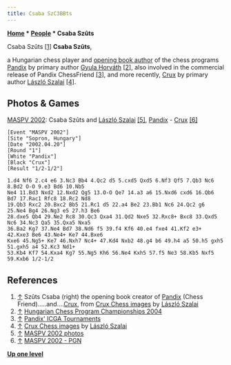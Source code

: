 ```yaml
---
title: Csaba SzC3BBts
---
```

**[Home](Home "Home") * [People](People "People") * Csaba Szûts**

[](http://titanic.nyme.hu/~wyx/crux/images.htm) Csaba Szûts <a id="cite-note-1" href="#cite-ref-1">[1]</a>
**Csaba Szûts**,

a Hungarian chess player and [opening book author](Category:Opening_Book_Author "Category:Opening Book Author") of the chess programs [Pandix](Pandix "Pandix") by primary author [Gyula Horváth](Gyula_Horv%C3%A1th "Gyula Horváth") <a id="cite-note-2" href="#cite-ref-2">[2]</a>,
also involved in the commercial release of Pandix ChessFriend <a id="cite-note-3" href="#cite-ref-3">[3]</a>, and more recently, [Crux](Crux "Crux") by primary author [László Szalai](L%C3%A1szl%C3%B3_Szalai "László Szalai") <a id="cite-note-4" href="#cite-ref-4">[4]</a>.

## Photos & Games

[](http://titanic.nyme.hu/~wyx/maspv2002/images.htm)
[MASPV 2002](MASPV_2002 "MASPV 2002"): Csaba Szûts and [László Szalai](L%C3%A1szl%C3%B3_Szalai "László Szalai") <a id="cite-note-5" href="#cite-ref-5">[5]</a>, [Pandix](Pandix "Pandix") - [Crux](Crux "Crux") <a id="cite-note-6" href="#cite-ref-6">[6]</a>

```
[Event "MASPV 2002"]
[Site "Sopron, Hungary"]
[Date "2002.04.20"]
[Round "1"]
[White "Pandix"]
[Black "Crux"]
[Result "1/2-1/2"]

1.d4 Nf6 2.c4 e6 3.Nc3 Bb4 4.Qc2 d5 5.cxd5 Qxd5 6.Nf3 Qf5 7.Qb3 Nc6 8.Bd2 O-O 9.e3 Bd6 10.Nb5 
Ne4 11.Bd3 Nxd2 12.Nxd2 Qg5 13.O-O Qe7 14.a3 a6 15.Nxd6 cxd6 16.Qb6 Bd7 17.Rac1 Rfc8 18.Rc2 Nd8 
19.Qb3 Rxc2 20.Bxc2 Bb5 21.Rc1 d5 22.a4 Be2 23.Bb1 Nc6 24.Qc2 g6 25.Ne4 Bg4 26.Ng3 e5 27.h3 Be6 
28.dxe5 Qb4 29.Ne2 Rc8 30.Qc3 Qxa4 31.Qd2 Nxe5 32.Rxc8+ Bxc8 33.Qxd5 Nc6 34.Nc3 Qa5 35.Qxa5 Nxa5 
36.Ba2 Kg7 37.Ne4 Bd7 38.Nd6 f5 39.f4 Kf6 40.e4 fxe4 41.Kf2 e3+ 42.Kxe3 Be6 43.Ne4+ Ke7 44.Bxe6
Kxe6 45.Ng5+ Ke7 46.Nxh7 Nc4+ 47.Kd4 Nxb2 48.g4 b6 49.h4 a5 50.h5 gxh5 51.gxh5 a4 52.Kc3 Nd1+ 
53.Kb4 Kf7 54.Kxa4 Kg7 55.Ng5 Kh6 56.Ne4 Kxh5 57.f5 Ne3 58.Kb5 Nxf5 59.Kxb6 1/2-1/2

```

## References

1. <a id="cite-ref-1" href="#cite-note-1">↑</a> Szûts Csaba (right) the opening book creator of [Pandix](Pandix "Pandix") (Chess Friend).....and....[Crux](Crux "Crux"), from [Crux Chess images](http://titanic.nyme.hu/~wyx/crux/images.htm) by [László Szalai](L%C3%A1szl%C3%B3_Szalai "László Szalai")
1. <a id="cite-ref-2" href="#cite-note-2">↑</a> [Hungarian Chess Program Championships 2004](http://www.hun-digital.hu/MASPV2004/index_en.html)
1. <a id="cite-ref-3" href="#cite-note-3">↑</a> [Pandix' ICGA Tournaments](http://www.grappa.univ-lille3.fr/icga/program.php?id=190)
1. <a id="cite-ref-4" href="#cite-note-4">↑</a> [Crux Chess images](http://titanic.nyme.hu/~wyx/crux/images.htm) by [László Szalai](L%C3%A1szl%C3%B3_Szalai "László Szalai")
1. <a id="cite-ref-5" href="#cite-note-5">↑</a> [MASPV 2002 photos](http://titanic.nyme.hu/~wyx/maspv2002/images.htm)
1. <a id="cite-ref-6" href="#cite-note-6">↑</a> [MASPV 2002 - PGN](http://titanic.nyme.hu/~wyx/maspv2002/indexeng.htm)

**[Up one level](People "People")**


